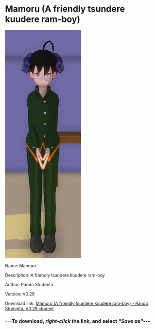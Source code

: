 # Mamoru (A friendly tsundere kuudere ram-boy)

<img src = "https://raw.githubusercontent.com/Arbiter1223/Daigaku-Gurashi-Custom-Students/master/Students/Files/Mamoru%20(A%20friendly%20tsundere%20kuudere%20ram-boy).png">

Name: Mamoru

Description: A friendly tsundere kuudere ram-boy

Author: Rando Studenta

Version: V0.29

Download link: <a href="https://raw.githubusercontent.com/Arbiter1223/Daigaku-Gurashi-Custom-Students/master/Students/Files/Mamoru%20(A%20friendly%20tsundere%20kuudere%20ram-boy)%20-%20Rando%20Studenta%2C%20V0.29.student">Mamoru (A friendly tsundere kuudere ram-boy) - Rando Studenta, V0.29.student</a>

### ---**To download, _right-click_ the link, and select _"Save as"_**---
